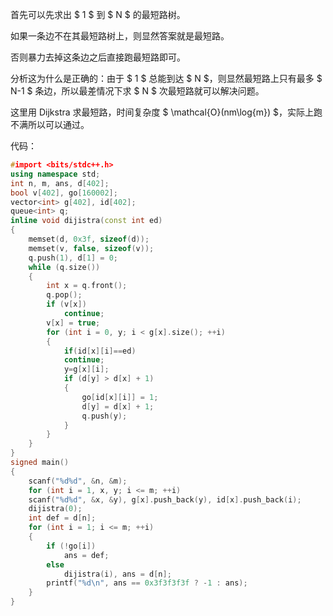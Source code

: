 首先可以先求出 $ 1 $ 到 $ N $ 的最短路树。

如果一条边不在其最短路树上，则显然答案就是最短路。

否则暴力去掉这条边之后直接跑最短路即可。

分析这为什么是正确的：由于 $ 1 $ 总能到达 $ N $，则显然最短路上只有最多 $ N-1 $ 条边，所以最差情况下求 $ N $ 次最短路就可以解决问题。

这里用 Dijkstra 求最短路，时间复杂度 $ \mathcal{O}(nm\log{m}) $，实际上跑不满所以可以通过。

代码：

```cpp
#import <bits/stdc++.h>
using namespace std;
int n, m, ans, d[402];
bool v[402], go[160002];
vector<int> g[402], id[402];
queue<int> q;
inline void dijistra(const int ed) 
{
	memset(d, 0x3f, sizeof(d));
	memset(v, false, sizeof(v));
	q.push(1), d[1] = 0;
	while (q.size()) 
    {
		int x = q.front();
		q.pop();
		if (v[x])
			continue;
		v[x] = true;
		for (int i = 0, y; i < g[x].size(); ++i) 
        {
			if(id[x][i]==ed)
			continue;
			y=g[x][i];
			if (d[y] > d[x] + 1) 
            {
				go[id[x][i]] = 1;
				d[y] = d[x] + 1;
				q.push(y);
			}
		}
	}
}
signed main() 
{
	scanf("%d%d", &n, &m);
	for (int i = 1, x, y; i <= m; ++i)
	scanf("%d%d", &x, &y), g[x].push_back(y), id[x].push_back(i);
	dijistra(0);
	int def = d[n];
	for (int i = 1; i <= m; ++i) 
    {
		if (!go[i])
			ans = def;
		else
			dijistra(i), ans = d[n];
		printf("%d\n", ans == 0x3f3f3f3f ? -1 : ans);
	}
}
```
